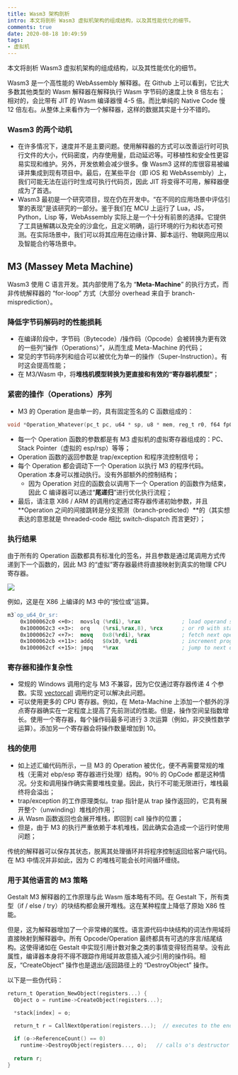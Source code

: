 ```yaml
---
title: Wasm3 架构剖析
intro: 本文将剖析 Wasm3 虚拟机架构的组成结构，以及其性能优化的细节。
comments: true
date: 2020-08-18 10:49:59
tags:
- 虚拟机
---
```


本文将剖析 Wasm3 虚拟机架构的组成结构，以及其性能优化的细节。

Wasm3 是一个高性能的 WebAssembly 解释器。在 Github 上可以看到，它比大多数其他类型的 Wasm 解释器在解释执行 Wasm 字节码的速度上快 8 倍左右；相对的，会比带有 JIT 的 Wasm 编译器慢 4-5 倍。而比单纯的 Native Code 慢 12 倍左右。从整体上来看作为一个解释器，这样的数据其实是十分不错的。


### Wasm3 的两个动机

* 在许多情况下，速度并不是主要问题。使用解释器的方式可以改善运行时可执行文件的大小，代码密度，内存使用量，启动延迟等。可移植性和安全性更容易实现和维护。另外，开发依赖会减少很多。像 Wasm3 这样的库很容易被编译并集成到现有项目中。最后，在某些平台（即 iOS 和 WebAssembly）上，我们可能无法在运行时生成可执行代码页，因此 JIT 将变得不可用，解释器便成为了首选。
* Wasm3 最初是一个研究项目，现在仍在开发中。“在不同的应用场景中评估引擎的表现”是该研究的一部分。鉴于我们在 MCU 上运行了 Lua，JS，Python，Lisp 等，WebAssembly 实际上是一个十分有前景的选择。它提供了工具链解耦以及完全的沙盒化，且定义明确，运行环境的行为和状态可预测。在实际场景中，我们可以将其应用在边缘计算、脚本运行、物联网应用以及智能合约等场景中。


## M3 (Massey Meta Machine)

Wasm3 使用 C 语言开发。其内部使用了名为 “**Meta-Machine**” 的执行方式，而非传统解释器的 “for-loop” 方式（大部分 overhead 来自于 branch-misprediction）。

### 降低字节码解码时的性能损耗

* 在编译阶段中，字节码（Bytecode）/操作码（Opcode）会被转换为更有效的一些列“操作（Operations）”，从而生成 Meta-Machine 的代码；
* 常见的字节码序列和组合可以被优化为单一的操作（Super-Instruction）。有时这会提高性能；
* 在 M3/Wasm 中，将**堆栈机模型转换为更直接和有效的“寄存器机模型”**；


### 紧密的操作（Operations）序列

* M3 的 Operation 是由单一的，具有固定签名的 C 函数组成的：

```c
void *Operation_Whatever(pc_t pc, u64 * sp, u8 * mem, reg_t r0, f64 fp0);
```

* 每一个 Operation 函数的参数都是有 M3 虚拟机的虚拟寄存器组成的：PC、Stack Pointer（虚拟的 esp/rsp）等等；
* Operation 函数的返回参数是 trap/exception 和程序流控制信号；
* 每个 Operation 都会调动下一个 Operation 以执行 M3 的程序代码。Operation 本身可以推动执行。没有外部额外的控制结构；
  - 因为 Operation 对应的函数会以调用下一个 Operation 的函数作为结束，因此 C 编译器可以通过“**尾递归**”进行优化执行流程；
* 最后，请注意 X86 / ARM 的调用约定通过寄存器传递初始参数，并且**Operation 之间的间接跳转是分支预测（branch-predicted）**的（其实想表达的意思就是 threaded-code 相比 switch-dispatch 而言更好）；

### 执行结果

由于所有的 Operation 函数都具有标准化的签名，并且参数是通过尾调用方式传递到下一个函数的，因此 M3 的“虚拟”寄存器最终将直接映射到真实的物理 CPU 寄存器。

![](1.png)

例如，这是在 X86 上编译的 M3 中的“按位或”运算。

```nasm
m3`op_u64_Or_sr:
    0x1000062c0 <+0>:  movslq (%rdi), %rax             ; load operand stack offset.
    0x1000062c3 <+3>:  orq    (%rsi,%rax,8), %rcx      ; or r0 with stack operand.
    0x1000062c7 <+7>:  movq   0x8(%rdi), %rax          ; fetch next operation.
    0x1000062cb <+11>: addq   $0x10, %rdi              ; increment program counter.
    0x1000062cf <+15>: jmpq   *%rax                    ; jump to next operation.
```

### 寄存器和操作复杂性

* 常规的 Windows 调用约定与 M3 不兼容，因为它仅通过寄存器传递 4 个参数。实现 [vectorcall](https://docs.microsoft.com/zh-cn/cpp/cpp/vectorcall) 调用约定可以解决此问题。
* 可以使用更多的 CPU 寄存器。例如，在 Meta-Machine 上添加一个额外的浮点寄存器确实在一定程度上提高了先前测试的性能。但是，操作空间呈指数增长。使用一个寄存器，每个操作码最多可进行 3 次运算（例如，非交换性数学运算）。添加另一个寄存器会将操作数量增加到 10。

### 栈的使用

* 如上述汇编代码所示，一旦 M3 的 Operation 被优化，便不再需要常规的堆栈（无需对 ebp/esp 寄存器进行处理）结构。90％ 的 OpCode 都是这种情况。分支和调用操作确实需要堆栈变量。因此，执行不可能无限进行，堆栈最终将会溢出；
* trap/exception 的工作原理类似。trap 指针是从 trap 操作返回的，它具有展开整个（unwinding）堆栈的作用；
* 从 Wasm 函数返回也会展开堆栈，即回到 call 操作的位置；
* 但是，由于 M3 的执行严重依赖于本机堆栈，因此确实会造成一个运行时使用问题；

传统的解释器可以保存其状态，脱离其处理循环并将程序控制返回给客户端代码。在 M3 中情况并非如此，因为 C 的堆栈可能会长时间循环缠绕。


### 用于其他语言的 M3 策略

Gestalt M3 解释器的工作原理与此 Wasm 版本略有不同。在 Gestalt 下，所有类型（if / else / try）的块结构都会展开堆栈。这在某种程度上降低了原始 X86 性能。

但是，这为解释器增加了一个非常棒的属性。语言源代码中块结构的词法作用域将直接映射到解释器中。所有 Opcode/Operation 最终都具有可选的序言/结尾结构。这使得诸如在 Gestalt 中实现引用计数对象之类的事情变得轻而易举。没有此属性，编译器本身将不得不跟踪作用域并故意插入减少引用的操作码。相反，“CreateObject” 操作也是退出/返回路径上的 “DestroyObject” 操作。

以下是一些伪代码：

```c
return_t Operation_NewObject(registers...) {
  Object o = runtime->CreateObject(registers...);

  *stack[index] = o;

  return_t r = CallNextOperation(registers...);  // executes to the end of the scope/block/curly-brace & returns.
  
  if (o->ReferenceCount() == 0)
    runtime->DestroyObject(registers..., o);   // calls o's destructor and frees memory.
  
  return r;
}
```
